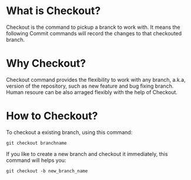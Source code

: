 # What is Checkout?
Checkout is the command to pickup a branck to work with. It means the following Commit commands will record the changes to that checkouted branch.


# Why Checkout?
Checkout command provides the flexibility to work with any branch, a.k.a, version of the repository, such as new feature and bug fixing branch. Human resoure can be also arraged flexibly with the help of Checkout.


# How to Checkout?
To checkout a existing branch, using this command:
```git
git checkout branchname
```

If you like to create a new branch and checkout it immediately, this command will helps you:
```git
git checkout -b new_branch_name
```
